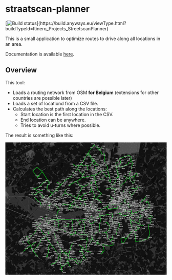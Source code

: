 # straatscan-planner

[![Build status](https://build.anyways.eu/app/rest/builds/buildType:(id:Itinero_Projects_StreetscanPlanner)/statusIcon)](https://build.anyways.eu/viewType.html?buildTypeId=Itinero_Projects_StreetscanPlanner)  

This is a small application to optimize routes to drive along all locations in an area. 

Documentation is available [here](docs/).

## Overview

This tool:

- Loads a routing network from OSM **for Belgium** (extensions for other countries are possible later)
- Loads a set of locationd from a CSV file.
- Calculates the best path along the locations:
  - Start location is the first location in the CSV.
  - End location can be anywhere.
  - Tries to avoid u-turns where possible.

The result is something like this:

![result](docs/result-kortemark.png "Resulting route")

